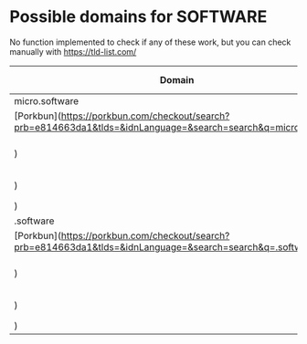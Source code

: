 # Possible domains for SOFTWARE

No function implemented to check if any of these work, but you can check manually with https://tld-list.com/

| Domain | Porkbun | NameCheap | Google Domains |
|---|---|---|---|
| micro.software | [Porkbun](https://porkbun.com/checkout/search?prb=e814663da1&tlds=&idnLanguage=&search=search&q=micro.software) | [Namecheap](https://www.namecheap.com/domains/registration/results/?domain=micro.software) | [Google](https://domains.google.com/registrar/search?searchTerm=micro.software) |
| .software | [Porkbun](https://porkbun.com/checkout/search?prb=e814663da1&tlds=&idnLanguage=&search=search&q=.software) | [Namecheap](https://www.namecheap.com/domains/registration/results/?domain=.software) | [Google](https://domains.google.com/registrar/search?searchTerm=.software) |
